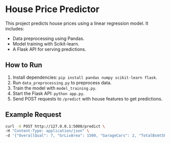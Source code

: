 # House Price Predictor

This project predicts house prices using a linear regression model. It includes:
- Data preprocessing using Pandas.
- Model training with Scikit-learn.
- A Flask API for serving predictions.

## How to Run
1. Install dependencies: `pip install pandas numpy scikit-learn flask`.
2. Run `data_preprocessing.py` to preprocess data.
3. Train the model with `model_training.py`.
4. Start the Flask API: `python app.py`.
5. Send POST requests to `/predict` with house features to get predictions.

## Example Request
```bash
curl -X POST http://127.0.0.1:5000/predict \
-H "Content-Type: application/json" \
-d '{"OverallQual": 7, "GrLivArea": 1500, "GarageCars": 2, "TotalBsmtSF": 1000, "FullBath": 2, "YearBuilt": 2005}'
